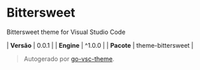 # Bittersweet

Bittersweet theme for Visual Studio Code

| **Versão** | 0.0.1 |
| **Engine** | ^1.0.0 |
| **Pacote** | theme-bittersweet |

> Autogerado por [go-vsc-theme](https://github.com/natalbu/go-vsc-theme).
